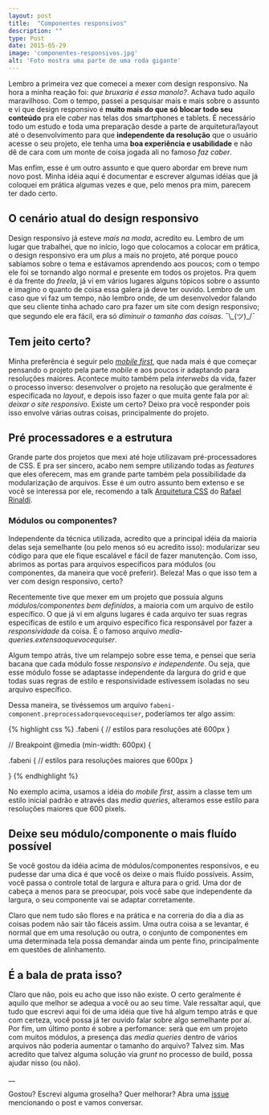 ```yaml
---
layout: post
title:  "Componentes responsivos"
description: ""
type: Post
date: 2015-05-29
image: 'componentes-responsivos.jpg'
alt: 'Foto mostra uma parte de uma roda gigante'
---
```


Lembro a primeira vez que comecei a mexer com design responsivo. Na hora a minha reação foi: *que bruxaria é essa manolo?*. Achava tudo aquilo maravilhoso. Com o tempo, passei a pesquisar mais e mais sobre o assunto e vi que design responsivo é **muito mais do que só blocar todo seu conteúdo** pra ele *caber* nas telas dos smartphones e tablets. É necessário todo um estudo e toda uma preparação desde a parte de arquitetura/layout até o desenvolvimento para que **independente da resolução** que o usuário acesse o seu projeto, ele tenha uma **boa experiência e usabilidade** e não dê de cara com um monte de coisa jogada ali no famoso *faz caber*.

Mas enfim, esse é um outro assunto e que quero abordar em breve num novo post. Minha idéia aqui é documentar e escrever algumas idéias que já coloquei em prática algumas vezes e que, pelo menos pra mim, parecem ter dado certo.

## O cenário atual do design responsivo

Design responsivo já esteve *mais na moda*, acredito eu. Lembro de um lugar que trabalhei, que no início, logo que colocamos a colocar em prática, o design responsivo era um *plus* a mais no projeto, até porque pouco sabíamos sobre o tema e estávamos aprendendo aos poucos; com o tempo ele foi se tornando algo normal e presente em todos os projetos. Pra quem é da frente do *freela*, já vi em vários lugares alguns tópicos sobre o assunto e imagino o quanto de coisa essa galera já deve ter ouvido. Lembro de um caso que vi faz um tempo, não lembro onde, de um desenvolvedor falando que seu cliente tinha achado caro pra fazer um site com design responsivo; que segundo ele era fácil, era só *diminuir o tamanho das coisas*. ¯\\\_(ツ)_/¯

## Tem jeito certo?

Minha preferência é seguir pelo *[mobile first](http://abookapart.com/products/mobile-first)*, que nada mais é que começar pensando o projeto pela parte *mobile* e aos poucos ir adaptando para resoluções maiores. Acontece muito também pela *interwebs* da vida, fazer o processo inverso: desenvolver o projeto na resolução que geralmente é especificada no *layout*, e depois isso fazer o que muita gente fala por aí: *deixar o site responsivo*. Existe um certo? Deixo pra você responder pois isso envolve várias outras coisas, principalmente do projeto.

## Pré processadores e a estrutura

Grande parte dos projetos que mexi até hoje utilizavam pré-processadores de CSS. E pra ser sincero, acabo nem sempre utilizando todas as *features* que eles oferecem, mas em grande parte também pela possibilidade da modularização de arquivos. Esse é um outro assunto bem extenso e se você se interessa por ele, recomendo a talk [Arquitetura CSS](https://speakerdeck.com/rafaelrinaldi/arquitetura-css) do [Rafael Rinaldi](https://twitter.com/rafaelrinaldi).

### Módulos ou componentes?

Independente da técnica utilizada, acredito que a principal idéia da maioria delas seja semelhante (ou pelo menos só eu acredito isso): modularizar seu código para que ele fique escalável e fácil de fazer manutenção. Com isso, abrimos as portas para arquivos específicos para módulos (ou componentes, da maneira que você preferir). Beleza! Mas o que isso tem a ver com design responsivo, certo?

Recentemente tive que mexer em um projeto que possuía alguns *módulos/componentes bem definidos*, a maioria com um arquivo de estilo específico. O que já vi em alguns lugares é cada arquivo ter suas regras específicas de estilo e um arquivo específico fica responsável por fazer a *responsividade* da coisa. É o famoso arquivo *media-queries.extensaoquevocequiser*.

Algum tempo atrás, tive um relampejo sobre esse tema, e pensei que seria bacana que cada módulo fosse *responsivo e independente*. Ou seja, que esse módulo fosse se adaptasse independente da largura do grid e que todas suas regras de estilo e responsividade estivessem isoladas no seu arquivo específico.

Dessa maneira, se tivéssemos um arquivo `fabeni-component.preprocessadorquevocequiser`, poderíamos ter algo assim:

{% highlight css %}
.fabeni {
    // estilos para resoluções até 600px
}

// Breakpoint
@media (min-width: 600px) {

  .fabeni {
    // estilos para resoluções maiores que 600px
  }

}
{% endhighlight %}

No exemplo acima, usamos a idéia do *mobile first*, assim a classe tem um estilo inicial padrão e através das *media queries*, alteramos esse estilo para resoluções maiores que 600 pixels.

## Deixe seu módulo/componente o mais fluído possível

Se você gostou da idéia acima de módulos/componentes responsivos, e eu pudesse dar uma dica é que você os deixe o mais fluído possíveis. Assim, você passa o controle total de largura e altura para o grid. Uma dor de cabeça a menos para se preocupar, pois você sabe que independente da largura, o seu componente vai se adaptar corretamente.

Claro que nem tudo são flores e na prática e na correria do dia a dia as coisas podem não sair tão fáceis assim. Uma outra coisa a se levantar, é normal que em uma resolução ou outra, o conjunto de componentes em uma determinada tela possa demandar ainda um pente fino, principalmente em questões de alinhamento.

## É a bala de prata isso?

Claro que não, pois eu acho que isso não existe. O certo geralmente é aquilo que melhor se adequa a você ou ao seu time. Vale ressaltar aqui, que tudo que escrevi aqui foi de uma idéia que tive há algum tempo atrás e que com certeza, você possa já ter ouvido falar sobre algo semelhante por aí. Por fim, um último ponto é sobre a perfomance: será que em um projeto com muitos módulos, a presença das *media queries* dentro de vários arquivos não poderia aumentar o tamanho do arquivo? Talvez sim. Mas acredito que talvez alguma solução via *grunt* no processo de build, possa ajudar nisso (ou não).

__

Gostou? Escrevi alguma groselha? Quer melhorar? Abra uma [issue](https://github.com/raphaelfabeni/raphaelfabeni.github.io/issues) mencionando o post e vamos conversar.

